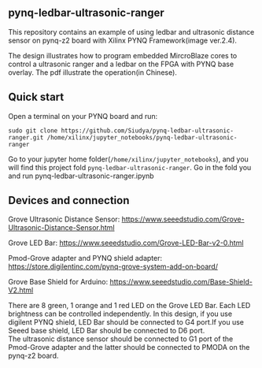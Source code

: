 ## pynq-ledbar-ultrasonic-ranger
This repository contains an example of using ledbar and ultrasonic distance sensor on pynq-z2 board with Xilinx PYNQ Framework(image ver.2.4).

The design illustrates how to program embedded MircroBlaze cores to control a ultrasonic ranger and a ledbar on the FPGA with PYNQ base overlay. The pdf illustrate the operation(in Chinese).

## Quick start  
Open a terminal on your PYNQ board and run:  
```
sudo git clone https://github.com/Siudya/pynq-ledbar-ultrasonic-ranger.git /home/xilinx/jupyter_notebooks/pynq-ledbar-ultrasonic-ranger
```
Go to your jupyter home folder(`/home/xilinx/jupyter_notebooks`), and you will find this project fold `pynq-ledbar-ultrasonic-ranger`. Go in the fold you and run pynq-ledbar-ultrasonic-ranger.ipynb

## Devices and connection

Grove Ultrasonic Distance Sensor: <https://www.seeedstudio.com/Grove-Ultrasonic-Distance-Sensor.html>

Grove LED Bar: <https://www.seeedstudio.com/Grove-LED-Bar-v2-0.html>

Pmod-Grove adapter and PYNQ shield adapter: <https://store.digilentinc.com/pynq-grove-system-add-on-board/>

Grove Base Shield for Arduino: <https://www.seeedstudio.com/Base-Shield-V2.html>

There are 8 green, 1 orange and 1 red LED on the Grove LED Bar. Each LED brightness can be controlled independently.
In this design, if you use digilent PYNQ shield, LED Bar should be connected to G4 port.If you use Seeed base shield, LED Bar should be connected to D6 port.  
The ultrasonic distance sensor should be connected to G1 port of the Pmod-Grove adapter and the latter should be connected to PMODA on the pynq-z2 board.


